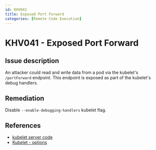 ```yaml
---
id: KHV041
title: Exposed Port Forward
categories: [Remote Code Execution]
---
```


# KHV041 - Exposed Port Forward

## Issue description

An attacker could read and write data from a pod via the kubelet's `/portForward` endpoint. This endpoint is exposed as part of the kubelet's debug handlers.

## Remediation

Disable `--enable-debugging-handlers` kubelet flag.

## References

- [kubelet server code](https://github.com/kubernetes/kubernetes/blob/4a6935b31fcc4d1498c977d90387e02b6b93288f/pkg/kubelet/server/server.go)
- [Kubelet - options](https://kubernetes.io/docs/reference/command-line-tools-reference/kubelet/#options)